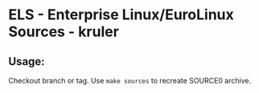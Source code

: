 # ELS - Enterprise Linux/EuroLinux Sources - kruler
 
## Usage:
  Checkout branch or tag. Use `make sources` to recreate  SOURCE0 archive.

